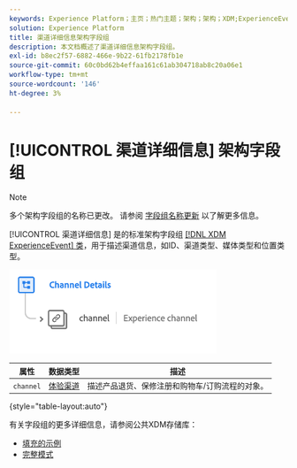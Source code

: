```yaml
---
keywords: Experience Platform；主页；热门主题；架构；架构；XDM;ExperienceEvent；字段；架构；架构；架构设计；字段组；字段组；
solution: Experience Platform
title: 渠道详细信息架构字段组
description: 本文档概述了渠道详细信息架构字段组。
exl-id: b8ec2f57-6882-466e-9b22-61fb2178fb1e
source-git-commit: 60c0bd62b4effaa161c61ab304718ab8c20a06e1
workflow-type: tm+mt
source-wordcount: '146'
ht-degree: 3%

---
```


# [!UICONTROL 渠道详细信息] 架构字段组

>[!NOTE]
>
>多个架构字段组的名称已更改。 请参阅 [字段组名称更新](../name-updates.md) 以了解更多信息。

[!UICONTROL 渠道详细信息] 是的标准架构字段组 [[!DNL XDM ExperienceEvent] 类](../../classes/experienceevent.md)，用于描述渠道信息，如ID、渠道类型、媒体类型和位置类型。

![](../../images/field-groups/channel-details.png)

| 属性 | 数据类型 | 描述 |
| --- | --- | --- |
| `channel` | [体验渠道](../../data-types/experience-channel.md) | 描述产品退货、保修注册和购物车/订购流程的对象。 |

{style=&quot;table-layout:auto&quot;}

有关字段组的更多详细信息，请参阅公共XDM存储库：

* [填充的示例](https://github.com/adobe/xdm/blob/master/components/fieldgroups/experience-event/experienceevent-channel.example.1.json)
* [完整模式](https://github.com/adobe/xdm/blob/master/components/fieldgroups/experience-event/experienceevent-channel.schema.json)
